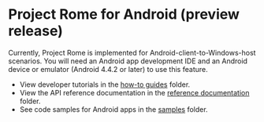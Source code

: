 # Project Rome for Android (preview release)

Currently, Project Rome is implemented for Android-client-to-Windows-host scenarios. You will need an Android app development IDE and an Android device or emulator (Android 4.4.2 or later) to use this feature.

* View developer tutorials in the [how-to guides](how-to%20guides/) folder.
* View the API reference documentation in the [reference documentation](reference%20documentation/) folder.
* See code samples for Android apps in the [samples](samples/) folder.
